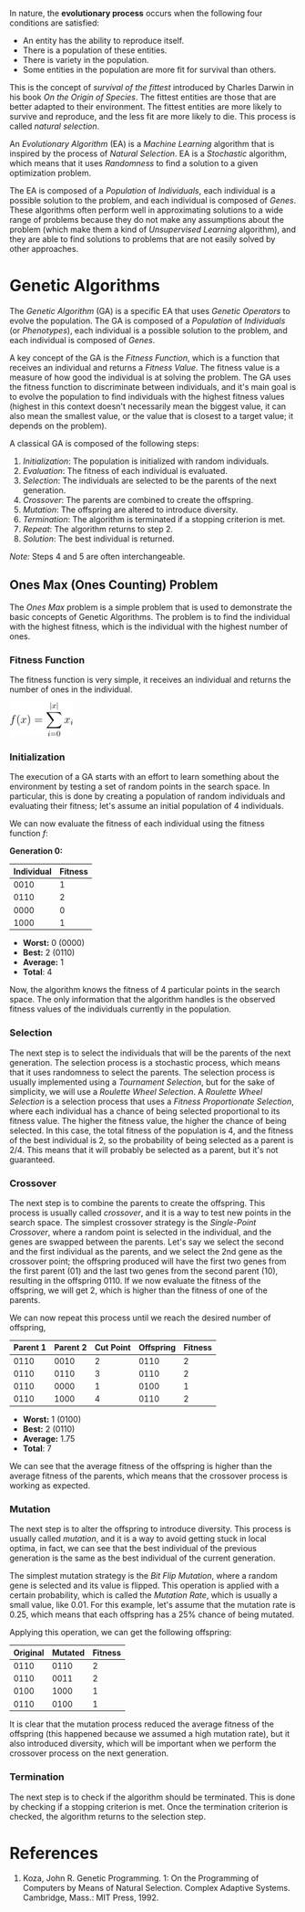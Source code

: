 In nature, the **evolutionary process** occurs when the following four conditions are satisfied:

- An entity has the ability to reproduce itself.
- There is a population of these entities.
- There is variety in the population.
- Some entities in the population are more fit for survival than others.

This is the concept of _survival of the fittest_ introduced by Charles Darwin in his book _On the
Origin of Species_.
The fittest entities are those that are better adapted to their environment.
The fittest entities are more likely to survive and reproduce, and the less fit are more likely to
die.
This process is called _natural selection_.

An _Evolutionary Algorithm_ (EA) is a _Machine Learning_ algorithm that is inspired by the process
of _Natural Selection_.
EA is a _Stochastic_ algorithm, which means that it uses _Randomness_ to find a solution to a given
optimization problem.

The EA is composed of a _Population_ of _Individuals_, each individual is a possible solution to the
problem, and each individual is composed of _Genes_.
These algorithms often perform well in approximating solutions to a wide range of problems because
they do not make any assumptions about the problem (which make them a kind of _Unsupervised
Learning_ algorithm), and they are able to find solutions to problems that are not easily solved by
other approaches.

# Genetic Algorithms

The _Genetic Algorithm_ (GA) is a specific EA that uses _Genetic Operators_ to evolve the
population.
The GA is composed of a _Population_ of _Individuals_ (or _Phenotypes_), each individual is a
possible solution to the problem, and each individual is composed of _Genes_.

A key concept of the GA is the _Fitness Function_, which is a function that receives an individual
and returns a _Fitness Value_.
The fitness value is a measure of how good the individual is at solving the problem.
The GA uses the fitness function to discriminate between individuals, and it's main goal is to
evolve the population to find individuals with the highest fitness values (highest in this context
doesn't necessarily mean the biggest value, it can also mean the smallest value, or the value that
is closest to a target value; it depends on the problem).

A classical GA is composed of the following steps:

1. _Initialization_: The population is initialized with random individuals.
2. _Evaluation_: The fitness of each individual is evaluated.
3. _Selection_: The individuals are selected to be the parents of the next generation.
4. _Crossover_: The parents are combined to create the offspring.
5. _Mutation_: The offspring are altered to introduce diversity.
6. _Termination_: The algorithm is terminated if a stopping criterion is met.
7. _Repeat_: The algorithm returns to step 2.
8. _Solution_: The best individual is returned.

_Note:_ Steps 4 and 5 are often interchangeable.

## Ones Max (Ones Counting) Problem

The _Ones Max_ problem is a simple problem that is used to demonstrate the basic concepts of
Genetic Algorithms.
The problem is to find the individual with the highest fitness, which is the individual with the
highest number of ones.

### Fitness Function

The fitness function is very simple, it receives an individual and returns the number of ones in
the individual.

![](one_max_fitness.png)

### Initialization

The execution of a GA starts with an effort to learn something about the environment by testing a
set of random points in the search space.
In particular, this is done by creating a population of random individuals and evaluating their
fitness; let's assume an initial population of 4 individuals.

We can now evaluate the fitness of each individual using the fitness function _f_:

**Generation 0:**

| Individual | Fitness |
|------------|---------|
| 0010       | 1       |
| 0110       | 2       |
| 0000       | 0       |
| 1000       | 1       |

- **Worst:** 0 (0000)
- **Best:** 2 (0110)
- **Average:** 1
- **Total**: 4

Now, the algorithm knows the fitness of 4 particular points in the search space.
The only information that the algorithm handles is the observed fitness values of the individuals
currently in the population.

### Selection

The next step is to select the individuals that will be the parents of the next generation.
The selection process is a stochastic process, which means that it uses randomness to select the
parents.
The selection process is usually implemented using a _Tournament Selection_, but for the sake of
simplicity, we will use a _Roulette Wheel Selection_.
A _Roulette Wheel Selection_ is a selection process that uses a _Fitness Proportionate Selection_,
where each individual has a chance of being selected proportional to its fitness value.
The higher the fitness value, the higher the chance of being selected.
In this case, the total fitness of the population is 4, and the fitness of the best individual is 2,
so the probability of being selected as a parent is 2/4.
This means that it will probably be selected as a parent, but it's not guaranteed.

### Crossover

The next step is to combine the parents to create the offspring.
This process is usually called _crossover_, and it is a way to test new points in the search space.
The simplest crossover strategy is the _Single-Point Crossover_, where a random point is selected in
the individual, and the genes are swapped between the parents.
Let's say we select the second and the first individual as the parents, and we select the 2nd gene
as the crossover point; the offspring produced will have the first two genes from the first parent
(01) and the last two genes from the second parent (10), resulting in the offspring 0110.
If we now evaluate the fitness of the offspring, we will get 2, which is higher than the fitness of
one of the parents.

We can now repeat this process until we reach the desired number of offspring,

| Parent 1 | Parent 2 | Cut Point | Offspring | Fitness |
|----------|----------|-----------|-----------|---------|
| 0110     | 0010     | 2         | 0110      | 2       |
| 0110     | 0110     | 3         | 0110      | 2       |
| 0110     | 0000     | 1         | 0100      | 1       |
| 0110     | 1000     | 4         | 0110      | 2       |

- **Worst:** 1 (0100)
- **Best:** 2 (0110)
- **Average:** 1.75
- **Total**: 7

We can see that the average fitness of the offspring is higher than the average fitness of the
parents, which means that the crossover process is working as expected.

### Mutation

The next step is to alter the offspring to introduce diversity.
This process is usually called _mutation_, and it is a way to avoid getting stuck in local optima, 
in fact, we can see that the best individual of the previous generation is the same as the best
individual of the current generation.

The simplest mutation strategy is the _Bit Flip Mutation_, where a random gene is selected and its
value is flipped.
This operation is applied with a certain probability, which is called the _Mutation Rate_, which
is usually a small value, like 0.01.
For this example, let's assume that the mutation rate is 0.25, which means that each offspring has a
25% chance of being mutated.

Applying this operation, we can get the following offspring:

| Original | Mutated | Fitness |
|----------|---------|---------|
| 0110     | 0110    | 2       |
| 0110     | 0011    | 2       |
| 0100     | 1000    | 1       |
| 0110     | 0100    | 1       |

It is clear that the mutation process reduced the average fitness of the offspring (this happened 
because we assumed a high mutation rate), but it also introduced diversity, which will be important
when we perform the crossover process on the next generation.

### Termination

The next step is to check if the algorithm should be terminated.
This is done by checking if a stopping criterion is met.
Once the termination criterion is checked, the algorithm returns to the selection step.

# References

1. Koza, John R. Genetic Programming. 1: On the Programming of Computers by Means of Natural
   Selection. Complex Adaptive Systems. Cambridge, Mass.: MIT Press, 1992.


